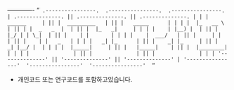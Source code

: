 ————-
“`
.----------------.  .----------------.  .----------------. 
| .--------------. || .--------------. || .--------------. |
| |   ______     | || |  _________   | || |   _____      | |
| |  |_   __ \   | || | |  _   _  |  | || |  |_   _|     | |
| |    | |__) |  | || | |_/ | | \_|  | || |    | |       | |
| |    |  ___/   | || |     | |      | || |    | |   _   | |
| |   _| |_      | || |    _| |_     | || |   _| |__/ |  | |
| |  |_____|     | || |   |_____|    | || |  |________|  | |
| |              | || |              | || |              | |
| '--------------' || '--------------' || '--------------' |
 '----------------'  '----------------'  '----------------' 
“`

+ 개인코드 또는 연구코드를 포함하고있습니다.

